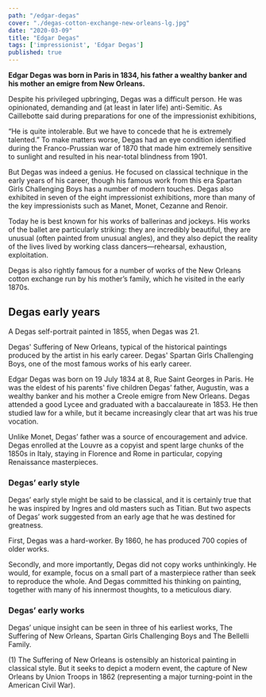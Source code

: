 ```yaml
---
path: "/edgar-degas"
cover: "./degas-cotton-exchange-new-orleans-lg.jpg"
date: "2020-03-09"
title: "Edgar Degas"
tags: ['impressionist', 'Edgar Degas']
published: true
---
```


**Edgar Degas was born in Paris in 1834, his father a wealthy banker and his mother an emigre from New Orleans.**

Despite his privileged upbringing, Degas was a difficult person. He was opinionated, demanding and (at least in later life) anti-Semitic. As Caillebotte said during preparations for one of the impressionist exhibitions,

“He is quite intolerable. But we have to concede that he is extremely talented.”
To make matters worse, Degas had an eye condition identified during the Franco-Prussian war of 1870 that made him extremely sensitive to sunlight and resulted in his near-total blindness from 1901.

But Degas was indeed a genius. He focused on classical technique in the early years of his career, though his famous work from this era Spartan Girls Challenging Boys has a number of modern touches. Degas also exhibited in seven of the eight impressionist exhibitions, more than many of the key impressionists such as Manet, Monet, Cezanne and Renoir.

Today he is best known for his works of ballerinas and jockeys. His works of the ballet are particularly striking: they are incredibly beautiful, they are unusual (often painted from unusual angles), and they also depict the reality of the lives lived by working class dancers—rehearsal, exhaustion, exploitation.

Degas is also rightly famous for a number of works of the New Orleans cotton exchange run by his mother’s family, which he visited in the early 1870s.


## Degas early years

A Degas self-portrait painted in 1855, when Degas was 21. 

Degas' Suffering of New Orleans, typical of the historical paintings produced by the artist in his early career.
Degas' Spartan Girls Challenging Boys, one of the most famous works of his early career.

Edgar Degas was born on 19 July 1834 at 8, Rue Saint Georges in Paris. He was the eldest of his parents' five children Degas’ father, Augustin, was a wealthy banker and his mother a Creole emigre from New Orleans. Degas attended a good Lycee and graduated with a baccalaureate in 1853. He then studied law for a while, but it became increasingly clear that art was his true vocation.

Unlike Monet, Degas’ father was a source of encouragement and advice. Degas enrolled at the Louvre as a copyist and spent large chunks of the 1850s in Italy, staying in Florence and Rome in particular, copying Renaissance masterpieces.

### Degas’ early style

Degas’ early style might be said to be classical, and it is certainly true that he was inspired by Ingres and old masters such as Titian. But two aspects of Degas’ work suggested from an early age that he was destined for greatness.

First, Degas was a hard-worker. By 1860, he has produced 700 copies of older works.

Secondly, and more importantly, Degas did not copy works unthinkingly. He would, for example, focus on a small part of a masterpiece rather than seek to reproduce the whole. And Degas committed his thinking on painting, together with many of his innermost thoughts, to a meticulous diary.

### Degas’ early works
Degas’ unique insight can be seen in three of his earliest works, The Suffering of New Orleans, Spartan Girls Challenging Boys and The Bellelli Family.

(1) The Suffering of New Orleans is ostensibly an historical painting in classical style. But it seeks to depict a modern event, the capture of New Orleans by Union Troops in 1862 (representing a major turning-point in the American Civil War).